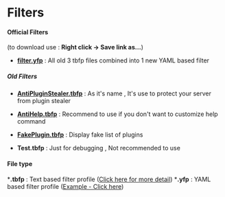 # Filters #

#### Official Filters ####

(to download use : **Right click -> Save link as...**)


- [**filter.yfp**](https://raw.githubusercontent.com/UnnamedCheese/OpenFilter/master/filter/filter.yfp) : All old 3 tbfp files combined into 1 new YAML based filter

##### Old Filters #####

- [**AntiPluginStealer.tbfp**](https://raw.githubusercontent.com/UnnamedCheese/OpenFilter/master/filter/AntiHelp.tbfp) : As it's name , It's use to protect your server from plugin stealer
- [**AntiHelp.tbfp**](https://raw.githubusercontent.com/UnnamedCheese/OpenFilter/master/filter/AntiHelp.tbfp) : Recommend to use if you don't want to customize help command
- [**FakePlugin.tbfp**](https://raw.githubusercontent.com/UnnamedCheese/OpenFilter/master/filter/FakePlugin.tbfp) : Display fake list of plugins


- **Test.tbfp** : Just for debugging , Not recommended to use




#### File type ####

***.tbfp**  : Text based filter profile ([Click here for more detail](https://github.com/UnnamedCheese/OpenFilter/wiki/Text-Based-Filter-Profile---TBFP))
***.yfp**  : YAML based filter profile ([Example - Click here](https://raw.githubusercontent.com/UnnamedCheese/OpenFilter/master/filter/filter.yfp))
